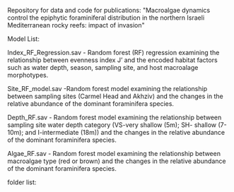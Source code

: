 Repository for data and code for publications: "Macroalgae dynamics control the epiphytic foraminiferal distribution in the northern Israeli Mediterranean rocky reefs: impact of invasion"

Model List:

Index_RF_Regression.sav - Random forest (RF) regression examining the relationship between evenness index J’ and the encoded habitat factors such as water depth, season, sampling site, and host macroalage morphotypes.

Site_RF_model.sav -Random forest model examining the relationship between sampling sites (Carmel Head and Akhziv) and the changes in the relative abundance of the dominant foraminifera species.

Depth_RF.sav - Random forest model examining the relationship between sampling site water depth category (VS-very shallow (5m); SH- shallow (7-10m); and I-intermediate (18m)) and the changes in the relative abundance of the dominant foraminifera species.

Algae_RF.sav - Random forest model examining the relationship between macroalgae type (red or brown) and the changes in the relative abundance of the dominant foraminifera species.




folder list:
